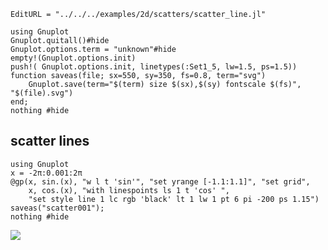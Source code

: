 ```@meta
EditURL = "../../../examples/2d/scatters/scatter_line.jl"
```

````@example scatter_line
using Gnuplot
Gnuplot.quitall()#hide
Gnuplot.options.term = "unknown"#hide
empty!(Gnuplot.options.init)
push!( Gnuplot.options.init, linetypes(:Set1_5, lw=1.5, ps=1.5))
function saveas(file; sx=550, sy=350, fs=0.8, term="svg")
    Gnuplot.save(term="$(term) size $(sx),$(sy) fontscale $(fs)", "$(file).svg")
end;
nothing #hide
````

## scatter lines

````@example scatter_line
using Gnuplot
x = -2π:0.001:2π
@gp(x, sin.(x), "w l t 'sin'", "set yrange [-1.1:1.1]", "set grid",
    x, cos.(x), "with linespoints ls 1 t 'cos' ",
    "set style line 1 lc rgb 'black' lt 1 lw 1 pt 6 pi -200 ps 1.15")
saveas("scatter001");
nothing #hide
````

![](scatter001.svg)

